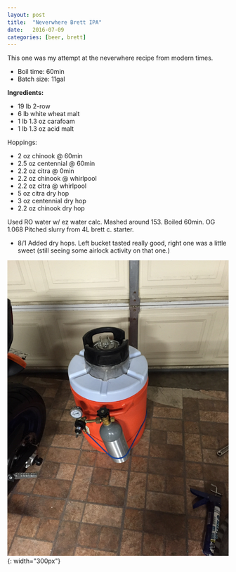 ```yaml
---
layout: post
title:  "Neverwhere Brett IPA"
date:   2016-07-09
categories: [beer, brett]
---
```


This one was my attempt at the neverwhere recipe from modern times. 

* Boil time: 60min
* Batch size: 11gal

**Ingredients:**

* 19 lb 2-row
* 6 lb white wheat malt
* 1 lb 1.3 oz carafoam
* 1 lb 1.3 oz acid malt

Hoppings:

* 2 oz chinook @ 60min
* 2.5 oz centennial @ 60min
* 2.2 oz citra @ 0min
* 2.2 oz chinook @ whirlpool
* 2.2 oz citra @ whirlpool
* 5 oz citra dry hop
* 3 oz centennial dry hop
* 2.2 oz chinook dry hop

Used RO water w/ ez water calc. Mashed around 153. Boiled 60min. OG 1.068
Pitched slurry from 4L brett c. starter.

* 8/1 Added dry hops. Left bucket tasted really good, right one was a little sweet (still seeing some airlock activity on that one.)

![](/static/img/beer/portakeg.JPG){: width="300px"}
